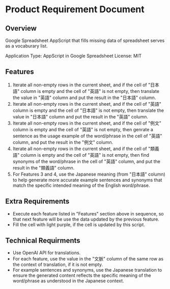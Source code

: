 # Product Requirement Document

## Overview
Google Spreadsheet AppScript that fills missing data of spreadsheet serves as a vocaburary list.

Application Type: AppScript in Google Spreadsheet
License: MIT

## Features
1. Iterate all non-empty rows in the current sheet, and if the cell of "日本語" column is empty and the cell of "英語" is not empty, then translate the value in "英語" column and put the result in the "日本語" column.
2. Iterate all non-empty rows in the current sheet, and if the cell of "英語" column is empty and the cell of "日本語" is not empty, then translate the value in "日本語" column and put the result in the "英語" column.
3. Iterate all non-empty rows in the current sheet, and if the cell of "例文" column is empty and the cell of "英語" is not empty, then genrate a sentence as the usage example of the word/phrase in the cell of "英語" column, and put the result in the "例文" column.
4. Iterate all non-empty rows in the current sheet, and if the cell of "類義語" column is empty and the cell of "英語" is not empty, then find synonyms of the word/phrase in the cell of "英語" column, and put the result in the "類義語" column.
5. For Features 3 and 4, use the Japanese meaning (from "日本語" column) to help generate more accurate example sentences and synonyms that match the specific intended meaning of the English word/phrase.

## Extra Requirements
- Execute each feature listed in "Features" section above in sequence, so that next feature will be use the data updated by the previous feature.
- Fill the cell with light purple, if the cell is updated by this script.

## Technical Requirments
- Use OpenAI API for translations.
- For each feature, use the value in the "文脈" column of the same row as the context of translation, if it is not empty.
- For example sentences and synonyms, use the Japanese translation to ensure the generated content reflects the specific meaning of the word/phrase as understood in the Japanese context.
